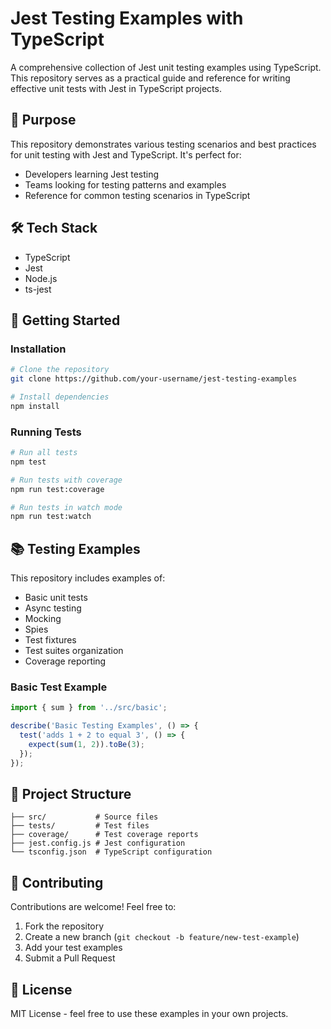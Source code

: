 # Jest Testing Examples with TypeScript

A comprehensive collection of Jest unit testing examples using TypeScript. This repository serves as a practical guide and reference for writing effective unit tests with Jest in TypeScript projects.

## 🎯 Purpose

This repository demonstrates various testing scenarios and best practices for unit testing with Jest and TypeScript. It's perfect for:
- Developers learning Jest testing
- Teams looking for testing patterns and examples
- Reference for common testing scenarios in TypeScript

## 🛠️ Tech Stack

- TypeScript
- Jest
- Node.js
- ts-jest

## 🚀 Getting Started

### Installation

```bash
# Clone the repository
git clone https://github.com/your-username/jest-testing-examples

# Install dependencies
npm install
```

### Running Tests

```bash
# Run all tests
npm test

# Run tests with coverage
npm run test:coverage

# Run tests in watch mode
npm run test:watch
```

## 📚 Testing Examples

This repository includes examples of:

- Basic unit tests
- Async testing
- Mocking
- Spies
- Test fixtures
- Test suites organization
- Coverage reporting

### Basic Test Example

```typescript
import { sum } from '../src/basic';

describe('Basic Testing Examples', () => {
  test('adds 1 + 2 to equal 3', () => {
    expect(sum(1, 2)).toBe(3);
  });
});
```

## 📁 Project Structure

```
├── src/           # Source files
├── tests/         # Test files
├── coverage/      # Test coverage reports
├── jest.config.js # Jest configuration
└── tsconfig.json  # TypeScript configuration
```

## 🤝 Contributing

Contributions are welcome! Feel free to:
1. Fork the repository
2. Create a new branch (`git checkout -b feature/new-test-example`)
3. Add your test examples
4. Submit a Pull Request

## 📝 License

MIT License - feel free to use these examples in your own projects.

